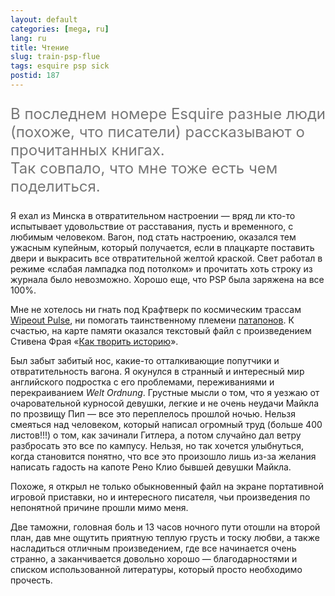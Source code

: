 ```yaml
---
layout: default
categories: [mega, ru]
lang: ru
title: Чтение
slug: train-psp-flue
tags: esquire psp sick 
postid: 187
---
```

<p style="font-size: 24px; color: #777;">В последнем номере Esquire разные люди (похоже, что писатели) рассказывают о прочитанных книгах.<br />Так совпало, что мне тоже есть чем поделиться.</p>

Я ехал из Минска в отвратительном настроении<!--more--> — вряд ли кто-то испытывает удовольствие от расставания, пусть и временного, с любимым человеком. Вагон, под стать настроению, оказался тем ужасным купейным, который получается, если в плацкарте поставить двери и выкрасить все отвратительной желтой краской. Свет работал в режиме «слабая лампадка под потолком» и прочитать хоть строку из журнала было невозможно. Хорошо еще, что PSP была заряжена на все 100%.

Мне не хотелось ни гнать под Крафтверк по космическим трассам <a href="http://www.wipeoutpulse.com/">Wipeout Pulse</a>, ни помогать таинственному племени <a href="http://patapon.wordpress.com/">патапонов</a>. К счастью, на карте памяти оказался текстовый файл с произведением Стивена Фрая «<a href="http://lib.aldebaran.ru/author/frai_stiven/frai_stiven_kak_tvorit_istoriyu/">Как творить историю</a>».

Был забыт забитый нос, какие-то отталкивающие попутчики и отвратительность вагона. Я окунулся в странный и интересный мир английского подростка с его проблемами, переживаниями и перекраиванием <i>Welt Ordnung</i>. Грустные мысли о том, что я уезжаю от очаровательной курносой девушки, легкие и не очень неудачи Майкла по прозвищу Пип — все это переплелось прошлой ночью. Нельзя смеяться над человеком, который написал огромный труд (больше 400 листов!!!) о том, как зачинали Гитлера, а потом случайно дал ветру разбросать это все по кампусу. Нельзя, но так хочется улыбнуться, когда становится понятно, что все это произошло лишь из-за желания написать гадость на капоте Рено Клио бывшей девушки Майкла.

Похоже, я открыл не только обыкновенный файл на экране портативной игровой приставки, но и  интересного писателя, чьи произведения по непонятной причине прошли мимо меня.

Две таможни, головная боль и 13 часов ночного пути отошли на второй план, дав мне ощутить приятную теплую грусть и тоску любви, а также насладиться отличным произведением, где все начинается очень странно, а заканчивается довольно хорошо — благодарностями и списком использованной литературы, который просто необходимо прочесть.
